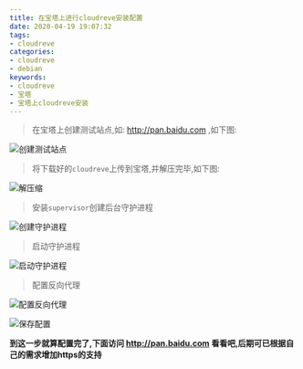 ```yaml
---
title: 在宝塔上进行cloudreve安装配置
date: 2020-04-19 19:07:32
tags:
- cloudreve
categories:
- cloudreve
- debian
keywords:
- cloudreve
- 宝塔
- 宝塔上cloudreve安装
---
```

>在宝塔上创建测试站点,如: http://pan.baidu.com ,如下图:

![创建测试站点](https://res.imgl.net/hexo/cloudreve/a.PNG "创建测试站点")

>将下载好的`cloudreve`上传到宝塔,并解压完毕,如下图:

![解压缩](https://res.imgl.net/hexo/cloudreve/b.PNG "解压缩")

>安装`supervisor`创建后台守护进程

![创建守护进程](https://res.imgl.net/hexo/cloudreve/c.PNG "创建守护进程")

>启动守护进程

![启动守护进程](https://res.imgl.net/hexo/cloudreve/d.PNG "启动守护进程")

>配置反向代理

![配置反向代理](https://res.imgl.net/hexo/cloudreve/e.PNG "配置反向代理")


![保存配置](https://res.imgl.net/hexo/cloudreve/f.PNG "保存配置")

**到这一步就算配置完了,下面访问 http://pan.baidu.com 看看吧,后期可已根据自己的需求增加https的支持**
